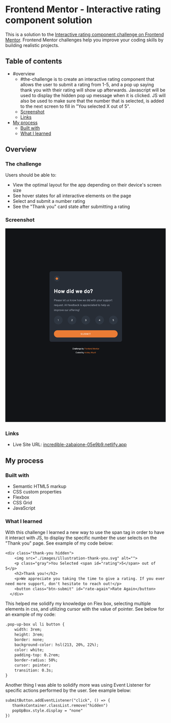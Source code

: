 # Frontend Mentor - Interactive rating component solution

This is a solution to the [Interactive rating component challenge on Frontend Mentor](https://www.frontendmentor.io/challenges/interactive-rating-component-koxpeBUmI). Frontend Mentor challenges help you improve your coding skills by building realistic projects. 

## Table of contents

- #overview 
  - #the-challenge is to create an interactive rating component that allows the user to submit a rating from 1-5, and a pop up saying thank you with their rating will show up afterwards. Javascript will be used to display the hidden pop up message when it is clicked. JS will also be used to make sure that the number that is selected, is added to the next screen to fill in "You selected X out of 5". 
  - [Screenshot](#screenshot)
  - [Links](#links)
- [My process](#my-process)
  - [Built with](#built-with)
  - [What I learned](#what-i-learned)
 


## Overview

### The challenge

Users should be able to:

- View the optimal layout for the app depending on their device's screen size
- See hover states for all interactive elements on the page
- Select and submit a number rating
- See the "Thank you" card state after submitting a rating

### Screenshot

![](./screenshot.png)


### Links

- Live Site URL: [incredible-zabaione-05e9b9.netlify.app](https://incredible-zabaione-05e9b9.netlify.app/)

## My process

### Built with

- Semantic HTML5 markup
- CSS custom properties
- Flexbox
- CSS Grid
- JavaScript

### What I learned
With this challenge I learned a new way to use the span tag in order to have it interact with JS, to display the specific number the user selects on the "Thank you" page. See example of my code below: 
```
<div class="thank-you hidden">
    <img src="./images/illustration-thank-you.svg" alt="">
    <p class="gray">You Selected <span id="rating">5</span> out of 5</p>
    <h2>Thank you!</h2>
    <p>We appreciate you taking the time to give a rating. If you ever need more support, don't hesitate to reach out!</p>
    <button class="btn-submit" id="rate-again">Rate Again</button>
  </div>

```


This helped me solidify my knowledge on Flex box, selecting multiple elements in css, and utilizing cursor with the value of pointer. See below for an example of my code: 
```
.pop-up-box ul li button {
    width: 3rem;
    height: 3rem;
    border: none;
    background-color: hsl(213, 20%, 22%);
    color: white;
    padding-top: 0.2rem;
    border-radius: 50%;
    cursor: pointer;
    transition: 0.3s;
}
```
Another thing I was able to solidify more was using Event Listener for specific actions performed by the user. See example below:
```
submitButton.addEventListener("click", () => {
   thanksContainer.classList.remove("hidden")
   popUpBox.style.display = "none"
})
```


